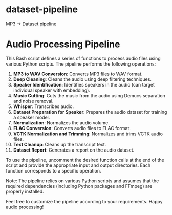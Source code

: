 # dataset-pipeline
MP3 -> Dataset pipeline 

# Audio Processing Pipeline

This Bash script defines a series of functions to process audio files using various Python scripts. The pipeline performs the following operations:

1. **MP3 to WAV Conversion**: Converts MP3 files to WAV format.
2. **Deep Cleaning**: Cleans the audio using deep filtering techniques.
3. **Speaker Identification**: Identifies speakers in the audio (can target individual speaker with embedding).
4. **Music Cutting**: Cuts the music from the audio using Demucs separation and noise removal.
5. **Whisper**: Transcribes audio.
6. **Dataset Preparation for Speaker**: Prepares the audio dataset for training a speaker model.
7. **Normalization**: Normalizes the audio volume.
8. **FLAC Conversion**: Converts audio files to FLAC format.
9. **VCTK Normalization and Trimming**: Normalizes and trims VCTK audio files.
10. **Text Cleanup**: Cleans up the transcript text.
11. **Dataset Report**: Generates a report on the audio dataset.

To use the pipeline, uncomment the desired function calls at the end of the script and provide the appropriate input and output directories. Each function corresponds to a specific operation.

Note: The pipeline relies on various Python scripts and assumes that the required dependencies (including Python packages and FFmpeg) are properly installed.

Feel free to customize the pipeline according to your requirements. Happy audio processing!


